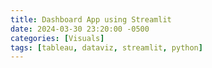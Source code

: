 ```yaml
---
title: Dashboard App using Streamlit
date: 2024-03-30 23:20:00 -0500
categories: [Visuals]
tags: [tableau, dataviz, streamlit, python]
---
```


